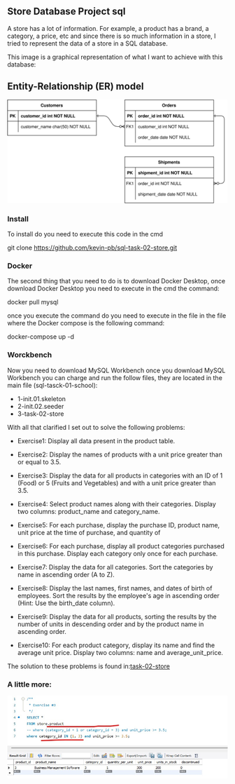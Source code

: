 ## Store Database Project sql

A store has a lot of information. For example, a product has a brand, a category, a price, etc
and since there is so much information in a store, I tried to represent the data of a store in a SQL database.

This image is a graphical representation of what I want to achieve with this database:
## Entity-Relationship (ER) model 
![model.er](./rsc/model.er.drawio.svg)

### Install

To install do you need to execute this code in the cmd

git clone https://github.com/kevin-pb/sql-task-02-store.git

### Docker

The second thing that you need to do is to download Docker Desktop, once download Docker Desktop you need to execute in the cmd the command:

docker pull mysql

once you execute the command do you need to execute in the file in the file where the Docker compose is the following command:

docker-compose up -d 

### Worckbench

Now you need to download MySQL Workbench once you download MySQL Workbench you can charge and run the follow files, they are located in the main file (sql-tasck-01-school):

- 1-init.01.skeleton
- 2-init.02.seeder
- 3-task-02-store

With all that clarified I set out to solve the following problems:

- Exercise1: Display all data present in the product table.

- Exercise2: Display the names of products with a unit price greater than or equal to 3.5.

- Exercise3: Display the data for all products in categories with an ID of 1 (Food) or 5 (Fruits and Vegetables) and with a unit price greater than 3.5.

- Exercise4: Select product names along with their categories. Display two columns: product_name and category_name.

- Exercise5: For each purchase, display the purchase ID, product name, unit price at the time of purchase, and quantity of 

- Exercise6: For each purchase, display all product categories purchased in this purchase. Display each category only once for each purchase.

- Exercise7: Display the data for all categories. Sort the categories by name in ascending order (A to Z).

- Exercise8: Display the last names, first names, and dates of birth of employees. Sort the results by the employee's age in ascending order (Hint: Use the birth_date column).

- Exercise9: Display the data for all products, sorting the results by the number of units in descending order and by the product name in ascending order.

- Exercise10: For each product category, display its name and find the average unit price. Display two columns: name and average_unit_price.

The solution to these problems is found in:[task-02-store](https://github.com/kevin-pb/sql-task-02-store/blob/master/task-02-store.sql) 


### A little more:

![model.er](./rsc/UseIN.jpeg)
